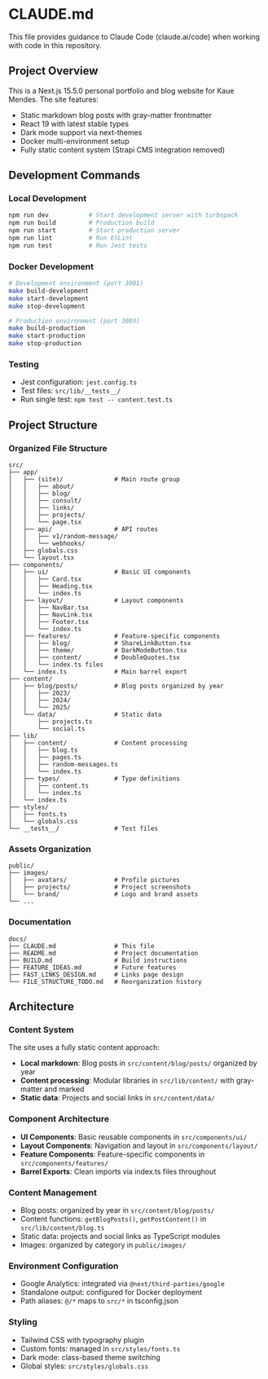 # CLAUDE.md

This file provides guidance to Claude Code (claude.ai/code) when working with code in this repository.

## Project Overview

This is a Next.js 15.5.0 personal portfolio and blog website for Kaue Mendes. The site features:
- Static markdown blog posts with gray-matter frontmatter
- React 19 with latest stable types  
- Dark mode support via next-themes
- Docker multi-environment setup
- Fully static content system (Strapi CMS integration removed)

## Development Commands

### Local Development
```bash
npm run dev           # Start development server with turbopack
npm run build         # Production build
npm run start         # Start production server
npm run lint          # Run ESLint
npm run test          # Run Jest tests
```

### Docker Development
```bash
# Development environment (port 3001)
make build-development
make start-development
make stop-development

# Production environment (port 3003)
make build-production  
make start-production
make stop-production
```

### Testing
- Jest configuration: `jest.config.ts`
- Test files: `src/lib/__tests__/`
- Run single test: `npm test -- content.test.ts`

## Project Structure

### Organized File Structure
```
src/
├── app/
│   ├── (site)/              # Main route group
│   │   ├── about/
│   │   ├── blog/
│   │   ├── consult/
│   │   ├── links/
│   │   ├── projects/
│   │   └── page.tsx
│   ├── api/                 # API routes
│   │   ├── v1/random-message/
│   │   └── webhooks/
│   ├── globals.css
│   └── layout.tsx
├── components/
│   ├── ui/                  # Basic UI components
│   │   ├── Card.tsx
│   │   ├── Heading.tsx
│   │   └── index.ts
│   ├── layout/              # Layout components
│   │   ├── NavBar.tsx
│   │   ├── NavLink.tsx
│   │   ├── Footer.tsx
│   │   └── index.ts
│   ├── features/            # Feature-specific components
│   │   ├── blog/            # ShareLinkButton.tsx
│   │   ├── theme/           # DarkModeButton.tsx
│   │   ├── content/         # DoubleQuotes.tsx
│   │   └── index.ts files
│   └── index.ts             # Main barrel export
├── content/
│   ├── blog/posts/          # Blog posts organized by year
│   │   ├── 2023/
│   │   ├── 2024/
│   │   └── 2025/
│   └── data/                # Static data
│       ├── projects.ts
│       └── social.ts
├── lib/
│   ├── content/             # Content processing
│   │   ├── blog.ts
│   │   ├── pages.ts
│   │   ├── random-messages.ts
│   │   └── index.ts
│   ├── types/               # Type definitions
│   │   ├── content.ts
│   │   └── index.ts
│   └── index.ts
├── styles/
│   ├── fonts.ts
│   └── globals.css
└── __tests__/               # Test files
```

### Assets Organization
```
public/
├── images/
│   ├── avatars/             # Profile pictures
│   ├── projects/            # Project screenshots
│   └── brand/               # Logo and brand assets
└── ...
```

### Documentation
```
docs/
├── CLAUDE.md                # This file
├── README.md                # Project documentation
├── BUILD.md                 # Build instructions
├── FEATURE_IDEAS.md         # Future features
├── FAST_LINKS_DESIGN.md     # Links page design
└── FILE_STRUCTURE_TODO.md   # Reorganization history
```

## Architecture

### Content System
The site uses a fully static content approach:
- **Local markdown**: Blog posts in `src/content/blog/posts/` organized by year
- **Content processing**: Modular libraries in `src/lib/content/` with gray-matter and marked
- **Static data**: Projects and social links in `src/content/data/`

### Component Architecture
- **UI Components**: Basic reusable components in `src/components/ui/`
- **Layout Components**: Navigation and layout in `src/components/layout/`
- **Feature Components**: Feature-specific components in `src/components/features/`
- **Barrel Exports**: Clean imports via index.ts files throughout

### Content Management
- Blog posts: organized by year in `src/content/blog/posts/`
- Content functions: `getBlogPosts()`, `getPostContent()` in `src/lib/content/blog.ts`
- Static data: projects and social links as TypeScript modules
- Images: organized by category in `public/images/`

### Environment Configuration
- Google Analytics: integrated via `@next/third-parties/google`
- Standalone output: configured for Docker deployment
- Path aliases: `@/*` maps to `src/*` in tsconfig.json

### Styling
- Tailwind CSS with typography plugin
- Custom fonts: managed in `src/styles/fonts.ts`
- Dark mode: class-based theme switching
- Global styles: `src/styles/globals.css`